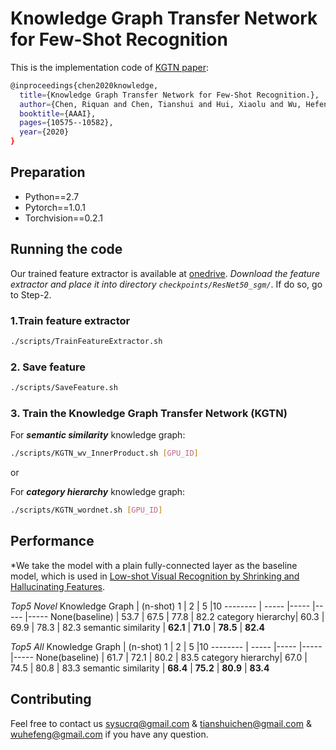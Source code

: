 # Knowledge Graph Transfer Network for Few-Shot Recognition

This is the implementation code of [KGTN paper](https://arxiv.org/pdf/1911.09579.pdf):
  
```bash
@inproceedings{chen2020knowledge,
  title={Knowledge Graph Transfer Network for Few-Shot Recognition.},
  author={Chen, Riquan and Chen, Tianshui and Hui, Xiaolu and Wu, Hefeng and Li, Guanbin and Lin, Liang},
  booktitle={AAAI},
  pages={10575--10582},
  year={2020}
}
```

## Preparation

- Python==2.7
- Pytorch==1.0.1
- Torchvision==0.2.1
  
## Running the code

  Our trained feature extractor is available at [onedrive](https://1drv.ms/u/s!AmTj6SFYjpDHap5ny5DlqGNc2bE?e=sdqen0). *Download the feature extractor and place it into directory `checkpoints/ResNet50_sgm/`*. If do so, go to Step-2.

### 1.Train feature extractor

```bash
./scripts/TrainFeatureExtractor.sh 
```

### 2.  Save feature

```bash
./scripts/SaveFeature.sh
```

### 3. Train the Knowledge Graph Transfer Network (KGTN)

For ***semantic similarity*** knowledge graph:

```bash
./scripts/KGTN_wv_InnerProduct.sh [GPU_ID]
```

or

For ***category hierarchy*** knowledge graph:

```bash
./scripts/KGTN_wordnet.sh [GPU_ID]
```

## Performance

*We take the model with a plain fully-connected layer as the baseline model, which is used in [Low-shot Visual Recognition by Shrinking and Hallucinating Features](https://arxiv.org/abs/1606.02819).

*Top5 Novel*
 Knowledge Graph   | (n-shot) 1 | 2 | 5 |10
-------- | ----- |----- |----- |-----
None(baseline) | 53.7 | 67.5 | 77.8 | 82.2
category hierarchy| 60.3 | 69.9 | 78.3 | 82.3
semantic similarity  | **62.1** | **71.0** | **78.5** | **82.4**

*Top5 All*
 Knowledge Graph   | (n-shot) 1 | 2 | 5 |10
-------- | ----- |----- |----- |-----
None(baseline) |  61.7 | 72.1 | 80.2 | 83.5
category hierarchy| 67.0 | 74.5 | 80.8 | 83.3
semantic similarity  | **68.4** | **75.2** | **80.9** | **83.4**

## Contributing

Feel free to contact us sysucrq@gmail.com & tianshuichen@gmail.com & wuhefeng@gmail.com if you have any question.
